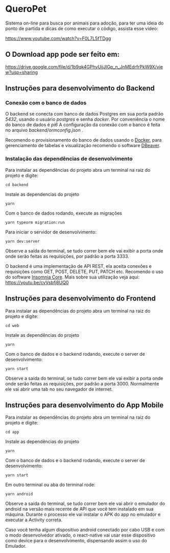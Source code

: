# QueroPet

Sistema on-line para busca por animais para adoção, para ter uma ideia do ponto de partida e dicas de como executar o código, assista esse vídeo: 

https://www.youtube.com/watch?v=F0L7L5fTDgg

## O Download app pode ser feito em: 

https://drive.google.com/file/d/1b9qk4GPhyUijJlGp_n_JnMEdrfrPkW9X/view?usp=sharing


## Instruções para desenvolvimento do Backend

### Conexão com o banco de dados

O backend se conecta com banco de dados Postgres em sua porta padrão *5432*, usando o usuário *postgres* e senha *docker*. Por conveniência o nome do banco de dados é *pi6* A configuração da conexão com o banco é feita no arquivo *backend/ormconfig.json* . 

Recomendo o provisionamento do banco de dados usando o [Docker](https://www.docker.com/), para gerenciamento de tabelas e visualização recomendo o software 
[DBeaver](https://dbeaver.io/).

### Instalação das dependências de desenvolvimento

Para instalar as dependências do projeto abra um terminal na raiz do projeto e digite:

`cd backend`

Instale as dependencias do projeto

`yarn`

Com o banco de dados rodando, execute as migrações

`yarn typeorm migration:run`

Para iniciar o servidor de desenvolvimento:

`yarn dev:server`

Observe a saída do terminal, se tudo correr bem ele vai exibir a porta onde onde serão feitas as requisições, por padrão a porta 3333.

O backend é uma implementação de API REST, ela aceita conexões e requisições como GET, POST, DELETE, PUT, PATCH etc. Recomendo o uso do software [Insomnia Core](https://insomnia.rest/download/). Mais sobre sua utilização veja aqui: https://youtu.be/cvVsbfj8UQ0

## Instruções para desenvolvimento do Frontend

Para instalar as dependências do projeto abra um terminal na raiz do projeto e digite:

`cd web`

Instale as dependências do projeto

`yarn`

Com o banco de dados e o backend rodando, execute o server de desenvolvimento:

`yarn start`

Observe a saída do terminal, se tudo correr bem ele vai exibir a porta onde onde serão feitas as requisições, por padrão a porta 3000. Normalmente ele vai abrir uma tab no seu navegador de internet.

## Instruções para desenvolvimento do App Mobile

Para instalar as dependências do projeto abra um terminal na raiz do projeto e digite:

`cd app`

Instale as dependências do projeto

`yarn`

Com o banco de dados e o backend rodando, execute o server de desenvolvimento:

`yarn start`

Em outro terminal ou aba do terminal rode: 

`yarn android`

Observe a saída do terminal, se tudo correr bem ele vai abrir o emulador do android na versão mais recente de API que você tem instalado em sua máquina. Durante o processo ele vai instalar o APK do app no emulador e executar a Activity correta.

Caso você tenha algum dispositivo android conectado por cabo USB e com o modo desenvolvedor ativado, o react-native vai usar esse dispositivo como device para o desenvolvimento, dispensando assim o uso do Emulador.
